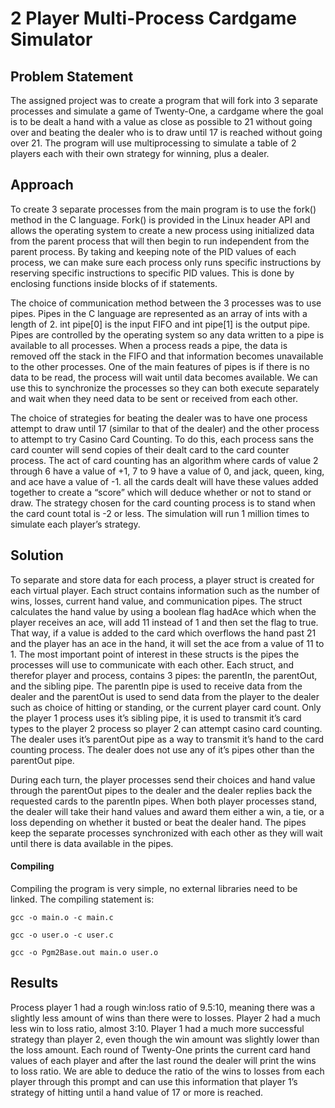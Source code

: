#  ​2 Player Multi-Process Cardgame Simulator
## ​Problem Statement

The assigned project was to create a program that will fork into 3 separate processes and simulate a game of Twenty-One, a cardgame where the goal is to be dealt a hand with a value as close as possible to 21 without going over and beating the dealer who is to draw until 17 is reached without going over 21. The program will use multiprocessing to simulate a table of 2 players each with their own strategy for winning, plus a dealer.
## ​Approach

To create 3 separate processes from the main program is to use the fork() method in the C language. Fork() is provided in the Linux header API and allows the operating system to create a new process using initialized data from the parent process that will then begin to run independent from the parent process. By taking and keeping note of the PID values of each process, we can make sure each process only runs specific instructions by reserving specific instructions to specific PID values. This is done by enclosing functions inside blocks of if statements.

The choice of communication method between the 3 processes was to use pipes. Pipes in the C language are represented as an array of ints with a length of 2. int pipe[0] is the input FIFO and int pipe[1] is the output pipe. Pipes are controlled by the operating system so any data written to a pipe is available to all processes. When a process reads a pipe, the data is removed off the stack in the FIFO and that information becomes unavailable to the other processes. One of the main features of pipes is if there is no data to be read, the process will wait until data becomes available. We can use this to synchronize the processes so they can both execute separately and wait when they need data to be sent or received from each other.

The choice of strategies for beating the dealer was to have one process attempt to draw until 17 (similar to that of the dealer) and the other process to attempt to try Casino Card Counting. To do this, each process sans the card counter will send copies of their dealt card to the card counter process. The act of card counting has an algorithm where cards of value 2 through 6 have a value of +1, 7 to 9 have a value of 0, and jack, queen, king, and ace have a value of -1. all the cards dealt will have these values added together to create a “score” which will deduce whether or not to stand or draw. The strategy chosen for the card counting process is to stand when the card count total is -2 or less. The simulation will run 1 million times to simulate each player’s strategy.
## ​Solution

To separate and store data for each process, a player struct is created for each virtual player. Each struct contains information such as the number of wins, losses, current hand value, and communication pipes. The struct calculates the hand value by using a boolean flag hadAce which when the player receives an ace, will add 11 instead of 1 and then set the flag to true. That way, if a value is added to the card which overflows the hand past 21 and the player has an ace in the hand, it will set the ace from a value of 11 to 1. The most important point of interest in these structs is the pipes the processes will use to communicate with each other. Each struct, and therefor player and process, contains 3 pipes: the parentIn, the parentOut, and the sibling pipe. The parentIn pipe is used to receive data from the dealer and the parentOut is used to send data from the player to the dealer such as choice of hitting or standing, or the current player card count. Only the player 1 process uses it’s sibling pipe, it is used to transmit it’s card types to the player 2 process so player 2 can attempt casino card counting. The dealer uses it’s parentOut pipe as a way to transmit it’s hand to the card counting process. The dealer does not use any of it’s pipes other than the parentOut pipe.

During each turn, the player processes send their choices and hand value through the parentOut pipes to the dealer and the dealer replies back the requested cards to the parentIn pipes. When both player processes stand, the dealer will take their hand values and award them either a win, a tie, or a loss depending on whether it busted or beat the dealer hand. The pipes keep the separate processes synchronized with each other as they will wait until there is data available in the pipes.
#### Compiling
    

Compiling the program is very simple, no external libraries need to be linked. The compiling statement is:

```
gcc -o main.o -c main.c

gcc -o user.o -c user.c

gcc -o Pgm2Base.out main.o user.o
```
## ​Results

Process player 1 had a rough win:loss ratio of 9.5:10, meaning there was a slightly less amount of wins than there were to losses. Player 2 had a much less win to loss ratio, almost 3:10. Player 1 had a much more successful strategy than player 2, even though the win amount was slightly lower than the loss amount. Each round of Twenty-One prints the current card hand values of each player and after the last round the dealer will print the wins to loss ratio. We are able to deduce the ratio of the wins to losses from each player through this prompt and can use this information that player 1’s strategy of hitting until a hand value of 17 or more is reached.
